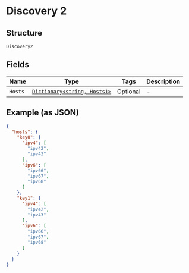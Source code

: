 
# Discovery 2

## Structure

`Discovery2`

## Fields

| Name | Type | Tags | Description |
|  --- | --- | --- | --- |
| `Hosts` | [`Dictionary<string, Hosts1>`](../../doc/models/hosts-1.md) | Optional | - |

## Example (as JSON)

```json
{
  "hosts": {
    "key0": {
      "ipv4": [
        "ipv42",
        "ipv43"
      ],
      "ipv6": [
        "ipv66",
        "ipv67",
        "ipv68"
      ]
    },
    "key1": {
      "ipv4": [
        "ipv42",
        "ipv43"
      ],
      "ipv6": [
        "ipv66",
        "ipv67",
        "ipv68"
      ]
    }
  }
}
```

